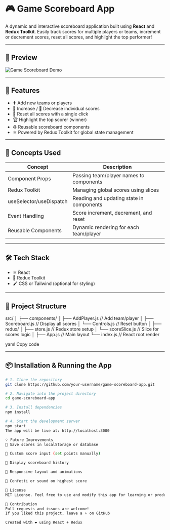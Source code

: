 # 🎮 Game Scoreboard App

A dynamic and interactive scoreboard application built using **React** and **Redux Toolkit**. Easily track scores for multiple players or teams, increment or decrement scores, reset all scores, and highlight the top performer!

---

## 📸 Preview

![Game Scoreboard Demo](link-to-your-demo-gif-or-screenshot)

---

## 🚀 Features

- ➕ Add new teams or players
- 🔼 Increase / 🔽 Decrease individual scores
- 🔁 Reset all scores with a single click
- 🏆 Highlight the top scorer (winner)
- ♻️ Reusable scoreboard components
- ⚛️ Powered by Redux Toolkit for global state management

---

## 🧠 Concepts Used

| Concept                  | Description                                     |
|--------------------------|-------------------------------------------------|
| Component Props          | Passing team/player names to components         |
| Redux Toolkit            | Managing global scores using slices             |
| useSelector/useDispatch | Reading and updating state in components        |
| Event Handling           | Score increment, decrement, and reset           |
| Reusable Components      | Dynamic rendering for each team/player          |

---

## 🛠️ Tech Stack

- ⚛️ React
- 🧠 Redux Toolkit
- 🖌️ CSS or Tailwind (optional for styling)

---

## 📁 Project Structure

src/
│
├── components/
│ ├── AddPlayer.js // Add team/player
│ ├── Scoreboard.js // Display all scores
│ └── Controls.js // Reset button
│
├── redux/
│ ├── store.js // Redux store setup
│ └── scoreSlice.js // Slice for scores logic
│
├── App.js // Main layout
└── index.js // React root render

yaml
Copy code

---

## 📦 Installation & Running the App

```bash
# 1. Clone the repository
git clone https://github.com/your-username/game-scoreboard-app.git

# 2. Navigate into the project directory
cd game-scoreboard-app

# 3. Install dependencies
npm install

# 4. Start the development server
npm start
The app will be live at: http://localhost:3000

💡 Future Improvements
📝 Save scores in localStorage or database

🧮 Custom score input (set points manually)

👑 Display scoreboard history

📱 Responsive layout and animations

🎉 Confetti or sound on highest score

📜 License
MIT License. Feel free to use and modify this app for learning or production purposes.

🙌 Contribution
Pull requests and issues are welcome!
If you liked this project, leave a ⭐️ on GitHub

Created with ❤️ using React + Redux
